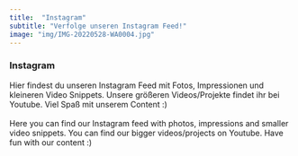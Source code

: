 ```yaml
---
title:  "Instagram"
subtitle: "Verfolge unseren Instagram Feed!"
image: "img/IMG-20220528-WA0004.jpg"
---
```


### Instagram
Hier findest du unseren Instagram Feed mit Fotos, Impressionen und kleineren Video Snippets. Unsere größeren Videos/Projekte findet ihr bei Youtube. Viel Spaß mit unserem Content :)
<br><br>
Here you can find our Instagram feed with photos, impressions and smaller video snippets. You can find our bigger videos/projects on Youtube. Have fun with our content :)


<html>
  <head>
    <title>Embed Instagram Feed</title>
    <script
      type="module"
      src="https://unpkg.com/@nocodeapi/embed-instagram-feed@latest/embed-instagram-feed.js?module"
    ></script>
  </head>
  <body>
    <embed-instagram-feed
      url="https://v1.nocodeapi.com/kiam_ellud/instagram/KeSGZAzaMMJkCLfh"
    ></embed-instagram-feed>
  </body>
</html>